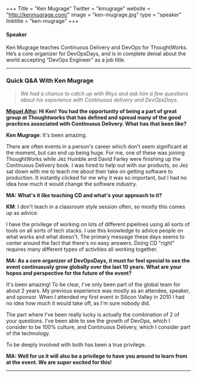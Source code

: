 +++
Title = "Ken Mugrage"
Twitter = "kmugrage"
website = "http://kenmugrage.com/"
image = "ken-mugrage.jpg"
type = "speaker"
linktitle = "ken-mugrage"
+++

#### Speaker

Ken Mugrage teaches Continuous Delivery and DevOps for ThoughtWorks. He’s a core organizer for DevOpsDays, and is in complete denial about the world accepting “DevOps Engineer” as a job title.

*** 

### Quick Q&A With Ken Mugrage

> *We had a chance to catch up with Rhys and ask him a few questions about his experience with Continuous delivery and DevOpsDays.*

**[Miguel Alho](/events/2019-portugal/contact/): Hi Ken! You had the opportunity of being a part of great group at Thoughtworks that has defined and spread many of the good practices associated with Continuous Delivery. What has that been like?**

**Ken Mugrage**: It's been amazing. 

There are often events in a person's career which don't seem significant at the moment, but can end up being huge. For me, one of these was joining ThoughtWorks while Jez Humble and David Farley were finishing up the Continuous Delivery book. I was hired to help out with our products, so Jez sat down with me to teach me about their take on getting software to production. It instantly clicked for me why it was so important, but I had no idea how much it would change the software industry. 

**MA: What's it like teaching CD and what's your approach to it?**

**KM**: I don't teach in a classroom style session often, so mostly this comes up as advice. 

I have the privilege of working on lots of different pipelines using all sorts of tools on all sorts of tech stacks. I use this knowledge to advice people on what works and what doesn't. The primary message these days seems to center around the fact that there's no easy answers. Doing CD "right" requires many different types of activities all working together. 

**MA: As a core organizer of DevOpsDays, it must for feel special to see the event continuously grow globally over the last 10 years. What are your hopes and perspective for the future of the event?**

It's been amazing! To be clear, I've only been part of the global team for about 2 years. My previous experience was mostly as an attendee, speaker, and sponsor. When I attended my first event in Silicon Valley in 2010 I had no idea how much it would take off, as I'm sure nobody did. 

The part where I've been really lucky is actually the combination of 2 of your questions. I've been able to see the growth of DevOps, which I consider to be 100% culture, and Continuous Delivery, which I consider part of the technology. 

To be deeply involved with both has been a true privilege. 

**MA: Well for us it will also be a privilege to have you around to learn from at the event. We are super excited for this!**

***
